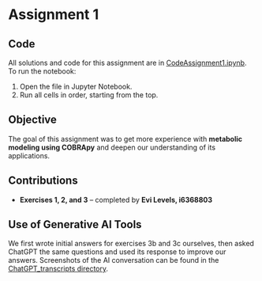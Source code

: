  # Assignment 1

## Code
All solutions and code for this assignment are in [CodeAssignment1.ipynb](CodeAssignment1.ipynb).  
To run the notebook:
1. Open the file in Jupyter Notebook.  
2. Run all cells in order, starting from the top.  

## Objective
The goal of this assignment was to get more experience with **metabolic modeling using COBRApy** and deepen our understanding of its applications.  

## Contributions
- **Exercises 1, 2, and 3** – completed by **Evi Levels, i6368803**

## Use of Generative AI Tools
We first wrote initial answers for exercises 3b and 3c ourselves, then asked ChatGPT the same questions and used its response to improve our answers. Screenshots of the AI conversation can be found in the [ChatGPT_transcripts directory](ChatGPT_transcripts). 
